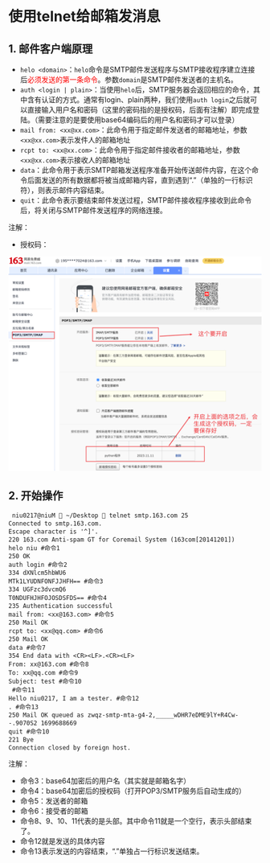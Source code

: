 # 使用telnet给邮箱发消息

## 1. 邮件客户端原理

+ `helo <domain>`：`helo`命令是SMTP邮件发送程序与SMTP接收程序建立连接后<font color=red>必须发送的第一条命令</font>。参数`domain`是SMTP邮件发送者的主机名。
+ `auth <login | plain>`：当使用`helo`后，SMTP服务器会返回相应的命令，其中含有认证的方式。通常有login、plain两种，我们使用`auth login`之后就可以直接输入用户名和密码（这里的密码指的是授权码，后面有注解）即完成登陆。（需要注意的是要使用base64编码后的用户名和密码才可以登录）
+ `mail from: <xx@xx.com>`：此命令用于指定邮件发送者的邮箱地址，参数`<xx@xx.com>`表示发件人的邮箱地址
+ `rcpt to: <xx@xx.com>`：此命令用于指定邮件接收者的邮箱地址，参数`<xx@xx.com>`表示接收人的邮箱地址
+ `data`：此命令用于表示SMTP邮箱发送程序准备开始传送邮件内容，在这个命令后面发送的所有数据都将被当成邮箱内容，直到遇到“.”（单独的一行标识符），则表示邮件内容结束。
+ `quit`：此命令表示要结束邮件发送过程，SMTP邮件接收程序接收到此命令后，将关闭与SMTP邮件发送程序的网络连接。

注解：

+ 授权码：

<img src="使用telnet给邮箱发消息.assets/image-20231111154019849.png" alt="image-20231111154019849" style="zoom:50%;" /> 



## 2. 开始操作

```shell
 niu0217@niuM  ~/Desktop  telnet smtp.163.com 25
Connected to smtp.163.com.
Escape character is '^]'.
220 163.com Anti-spam GT for Coremail System (163com[20141201])
helo niu #命令1
250 OK
auth login #命令2
334 dXNlcm5hbWU6
MTk1LYUDNFONFJJHFH== #命令3
334 UGFzc3dvcmQ6
T0NDUFHJHFOJOSDSFDS== #命令4
235 Authentication successful
mail from: <xx@163.com> #命令5
250 Mail OK
rcpt to: <xx@qq.com> #命令6
250 Mail OK
data #命令7
354 End data with <CR><LF>.<CR><LF>
From: xx@163.com #命令8
To: xx@qq.com #命令9
Subject: test #命令10
 #命令11
Hello niu0217, I am a tester. #命令12
. #命令13
250 Mail OK queued as zwqz-smtp-mta-g4-2,_____wDHR7eDME9lY+R4Cw--.9070S2 1699688669
quit #命令10
221 Bye
Connection closed by foreign host.
```

注解：

+ 命令3：base64加密后的用户名（其实就是邮箱名字）
+ 命令4：base64加密后的授权码（打开POP3/SMTP服务后自动生成的）
+ 命令5：发送者的邮箱
+ 命令6：接受者的邮箱
+ 命令8、9、10、11代表的是头部。其中命令11就是一个空行，表示头部结束了。
+ 命令12就是发送的具体内容
+ 命令13表示发送的内容结束，“.”单独占一行标识发送结束。

